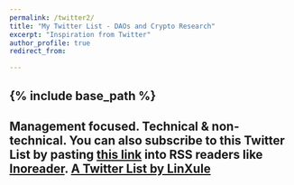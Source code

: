 ```yaml
---
permalink: /twitter2/
title: "My Twitter List - DAOs and Crypto Research"
excerpt: "Inspiration from Twitter"
author_profile: true
redirect_from:

---
```

{% include base_path %}
------
Management focused. Technical & non-technical. You can also subscribe to this Twitter List by pasting [this link](https://twitter.com/LinXule/lists/daos-crypto-research?ref_src=twsrc%5Etfw) into RSS readers like [Inoreader](inoreader.com/). <a class="twitter-timeline" href="https://twitter.com/LinXule/lists/daos-crypto-research?ref_src=twsrc%5Etfw">A Twitter List by LinXule</a> <script async src="https://platform.twitter.com/widgets.js" charset="utf-8"></script>
------

